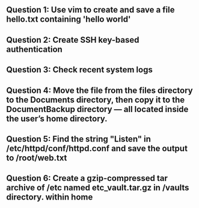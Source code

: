 ## Question 1: Use vim to create and save a file hello.txt containing 'hello world'

## Question 2: Create SSH key-based authentication

## Question 3: Check recent system logs

## Question 4: Move the file from the files directory to the Documents directory, then copy it to the DocumentBackup directory — all located inside the user’s home directory.

## Question 5: Find the string "Listen" in /etc/httpd/conf/httpd.conf and save the output to /root/web.txt

## Question 6: Create a gzip-compressed tar archive of /etc named etc_vault.tar.gz in /vaults directory. within home


